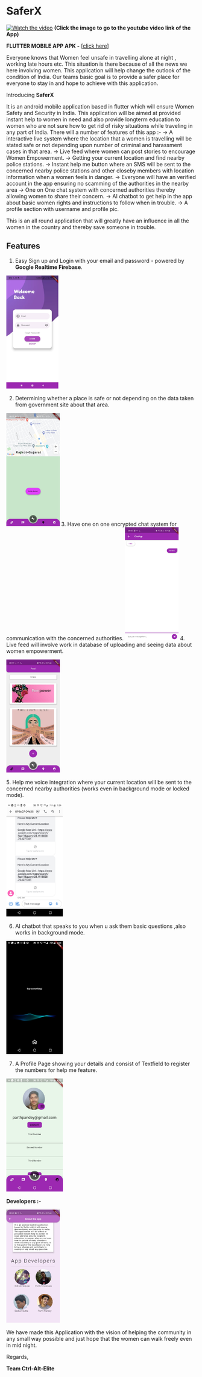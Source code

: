 # SaferX

[![Watch the video](MedWatch.png)](https://youtu.be/DirB7RAHd0Y)
**(Click the image to go to the youtube video link of the App)**

**FLUTTER MOBILE APP APK -** [[click here]](https://github.com/Ctrl-Alt-Eliiiteee/SaferX/raw/main/SaferX.apk)

Everyone knows that Women feel unsafe in travelling alone at night , working late hours etc. This situation is there because of all the news we here involving women. This application will help change the outlook of the condition of India. Our teams basic goal is to provide a safer place for everyone to stay in and hope to achieve with this application.



Introducing **SaferX**

It is an android mobile application based in flutter which will ensure Women Safety and Security in India.
This application will be aimed at provided instant help to women in need and also provide longterm education
to women who are not sure how to get rid of risky situations while traveling in any part of India.
There will a number of features of this app :-
-> A interactive live system where the location that a women is travelling will be stated safe or not depending upon number of criminal and harassment cases in that area.
-> Live feed where women can post stories to encourage Women Empowerment.
-> Getting your current location and find nearby police stations.
-> Instant help me button where an SMS will be sent to the concerned nearby police stations and other closeby members with location information when a women feels in danger.
-> Everyone will have an verified account in the app ensuring no scamming of the authorities in the nearby area
-> One on One chat system with concerned authorities thereby allowing women to share their concern.
-> AI chatbot to get help in the app about basic women rights and instructions to follow when in trouble.
-> A profile section with username and profile pic.

This is an all round application that will greatly have an influence in all the women in the country and thereby save someone in trouble.

## Features

1. Easy Sign up and Login with your email and password - powered by **Google Realtime Firebase**.

<p float="left">
<img src = "LoginPage.jpeg" height=300>
</p>

2. Determining whether a place is safe or not depending on the data taken from government site about that area.
 <img src = "location.jpeg" height=300> 
3. Have one on one encrypted chat system for communication with the concerned authorities.
 <img src = "chat.jpeg" height=300> 
4. Live feed will involve work in database of uploading and seeing data about women empowerment.
 <p float="left">
<img src = "Feed.jpeg" height=300            > 

</p>
5. Help me voice integration where your current location will be sent to the concerned nearby authorities (works even in background mode or locked mode).
 <p float="left">
<img src = "Helpme.jpeg" height=300            > 

</p>

6. AI chatbot that speaks to you when u ask them basic questions ,also works in background mode. 
 <img src = "Assisstant.jpeg" height=300> 
 
 7. A Profile Page showing your details and consist of Textfield to register the numbers for help me feature.
 <img src = "ProfilePage.jpeg" height=300>


**Developers :-**

<img src = "aboutpage2.jpeg" height=300> 

We have made this Application with the vision of helping the community in any small way possible and just hope that the women can walk freely even in mid night.
   
   Regards,
   
   **Team Ctrl-Alt-Elite**
